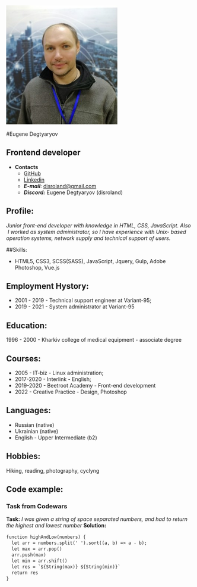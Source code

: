 ![avatar](avatar.jpg)

#Eugene Degtyaryov
## Frontend developer

- __Contacts__
    - [GitHub](https://github.com/disroland)
    - [Linkedin](https://www.linkedin.com/in/%D0%B5%D0%B2%D0%B3%D0%B5%D0%BD%D0%B8%D0%B9-%D0%B4%D0%B5%D0%B3%D1%82%D1%8F%D1%80%D0%B5%D0%B2-639036175/)
    - ___E-mail___: disroland@gmail.com
    - ___Discord:___ Eugene Degtyaryov (disroland)

## Profile:
_Junior front-end developer with knowledge in HTML, CSS, JavaScript.
Also  I worked as system administrator, so I have experience with Unix-
based operation systems, network supply and technical support of users._

##Skills: 
- HTML5, CSS3, SCSS(SASS), JavaScript, Jquery, Gulp, Adobe Photoshop, Vue.js

## Employment Hystory:
- 2001 - 2019 - Technical support engineer at Variant-95;
- 2019 - 2021 - System administrator at Variant-95

## Education:
1996 - 2000 - Kharkiv college of medical equipment - associate degree

## Courses:
- 2005 - IT-biz - Linux administration;
- 2017-2020 - Interlink - English;
- 2019-2020 - Beetroot Academy - Front-end development
- 2022 - Creative Practice - Design, Photoshop

## Languages:
- Russian (native)
- Ukrainian (native)
- English - Upper Intermediate (b2)

## Hobbies:
Hiking, reading, photography, cyclyng

## Code example:
### Task from Codewars
__Task:__  _I was given a string of space separated numbers, and had to return the highest and lowest number_
__Solution:__
```
function highAndLow(numbers) {
  let arr = numbers.split(' ').sort((a, b) => a - b);
  let max = arr.pop()
  arr.push(max)
  let min = arr.shift()
  let res = `${String(max)} ${String(min)}`
  return res
}
```